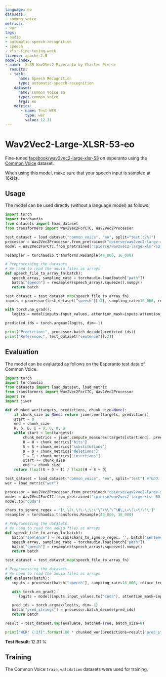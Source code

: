 ```yaml
---
language: eo 
datasets:
- common_voice 
metrics:
- wer
tags:
- audio
- automatic-speech-recognition
- speech
- xlsr-fine-tuning-week
license: apache-2.0
model-index:
- name:  XLSR Wav2Vec2 Esperanto by Charles Pierse
  results:
  - task: 
      name: Speech Recognition
      type: automatic-speech-recognition
    dataset:
      name: Common Voice eo
      type: common_voice
      args: eo 
    metrics:
       - name: Test WER
         type: wer
         value: 12.31
---
```


# Wav2Vec2-Large-XLSR-53-eo 

Fine-tuned [facebook/wav2vec2-large-xlsr-53](https://huggingface.co/facebook/wav2vec2-large-xlsr-53) on esperanto using the [Common Voice](https://huggingface.co/datasets/common_voice) dataset. 

When using this model, make sure that your speech input is sampled at 16kHz.

## Usage

The model can be used directly (without a language model) as follows:

```python
import torch
import torchaudio
from datasets import load_dataset
from transformers import Wav2Vec2ForCTC, Wav2Vec2Processor

test_dataset = load_dataset("common_voice", "eo", split="test[:2%]") 
processor = Wav2Vec2Processor.from_pretrained("cpierse/wav2vec2-large-xlsr-53-esperanto") 
model = Wav2Vec2ForCTC.from_pretrained("cpierse/wav2vec2-large-xlsr-53-esperanto") 

resampler = torchaudio.transforms.Resample(48_000, 16_000)

# Preprocessing the datasets.
# We need to read the aduio files as arrays
def speech_file_to_array_fn(batch):
   speech_array, sampling_rate = torchaudio.load(batch["path"])
   batch["speech"] = resampler(speech_array).squeeze().numpy()
   return batch

test_dataset = test_dataset.map(speech_file_to_array_fn)
inputs = processor(test_dataset["speech"][:2], sampling_rate=16_000, return_tensors="pt", padding=True)

with torch.no_grad():
   logits = model(inputs.input_values, attention_mask=inputs.attention_mask).logits

predicted_ids = torch.argmax(logits, dim=-1)

print("Prediction:", processor.batch_decode(predicted_ids))
print("Reference:", test_dataset["sentence"][:2])
```


## Evaluation

The model can be evaluated as follows on the Esperanto test data of Common Voice.  


```python
import torch
import torchaudio
from datasets import load_dataset, load_metric
from transformers import Wav2Vec2ForCTC, Wav2Vec2Processor
import re
import jiwer

def chunked_wer(targets, predictions, chunk_size=None):
    if chunk_size is None: return jiwer.wer(targets, predictions)
    start = 0
    end = chunk_size
    H, S, D, I = 0, 0, 0, 0
    while start < len(targets):
        chunk_metrics = jiwer.compute_measures(targets[start:end], predictions[start:end])
        H = H + chunk_metrics["hits"]
        S = S + chunk_metrics["substitutions"]
        D = D + chunk_metrics["deletions"]
        I = I + chunk_metrics["insertions"]
        start += chunk_size
        end += chunk_size
    return float(S + D + I) / float(H + S + D)

test_dataset = load_dataset("common_voice", "eo", split="test") #TODO: replace {lang_id} in your language code here. Make sure the code is one of the *ISO codes* of [this](https://huggingface.co/languages) site.
wer = load_metric("wer")

processor = Wav2Vec2Processor.from_pretrained("cpierse/wav2vec2-large-xlsr-53-esperanto")
model = Wav2Vec2ForCTC.from_pretrained("cpierse/wav2vec2-large-xlsr-53-esperanto")
model.to("cuda")

chars_to_ignore_regex = '[\,\?\.\!\-\;\:\"\“\%\‘\”\�\„\«\(\»\)\’\']' 
resampler = torchaudio.transforms.Resample(48_000, 16_000)

# Preprocessing the datasets.
# We need to read the aduio files as arrays
def speech_file_to_array_fn(batch):
   batch["sentence"] = re.sub(chars_to_ignore_regex, '', batch["sentence"]).lower()
   speech_array, sampling_rate = torchaudio.load(batch["path"])
   batch["speech"] = resampler(speech_array).squeeze().numpy()
   return batch

test_dataset = test_dataset.map(speech_file_to_array_fn)

# Preprocessing the datasets.
# We need to read the aduio files as arrays
def evaluate(batch):
   inputs = processor(batch["speech"], sampling_rate=16_000, return_tensors="pt", padding=True)

   with torch.no_grad():
      logits = model(inputs.input_values.to("cuda"), attention_mask=inputs.attention_mask.to("cuda")).logits

   pred_ids = torch.argmax(logits, dim=-1)
   batch["pred_strings"] = processor.batch_decode(pred_ids)
   return batch

result = test_dataset.map(evaluate, batched=True, batch_size=8)

print("WER: {:2f}".format(100 * chunked_wer(predictions=result["pred_strings"], targets=result["sentence"],chunk_size=2000)))
```

**Test Result**: 12.31 %  


## Training

The Common Voice `train`, `validation` datasets were used for training.
